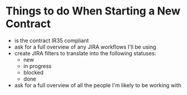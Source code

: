 # Things to do When Starting a New Contract

- is the contract IR35 compliant
- ask for a full overview of any JIRA workflows I'll be using
- create JIRA filters to translate into the following statuses:
  - new
  - in progress
  - blocked
  - done
- ask for a full overview of all the people I'm likely to be working with
